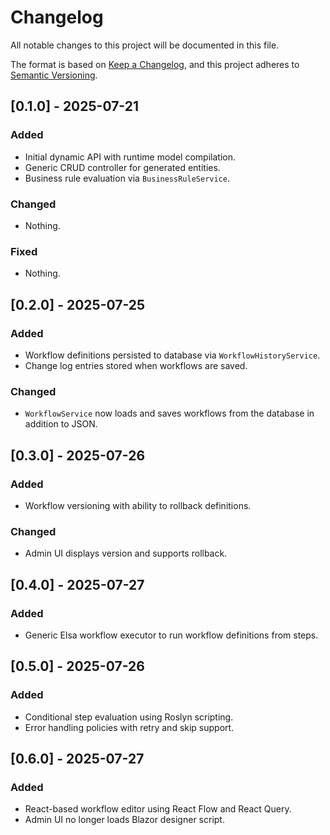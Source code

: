 # Changelog

All notable changes to this project will be documented in this file.

The format is based on [Keep a Changelog](https://keepachangelog.com/en/1.0.0/),
and this project adheres to [Semantic Versioning](https://semver.org/spec/v2.0.0.html).

## [0.1.0] - 2025-07-21
### Added
- Initial dynamic API with runtime model compilation.
- Generic CRUD controller for generated entities.
- Business rule evaluation via `BusinessRuleService`.

### Changed
- Nothing.

### Fixed
- Nothing.

## [0.2.0] - 2025-07-25
### Added
- Workflow definitions persisted to database via `WorkflowHistoryService`.
- Change log entries stored when workflows are saved.
### Changed
- `WorkflowService` now loads and saves workflows from the database in addition to JSON.

## [0.3.0] - 2025-07-26
### Added
- Workflow versioning with ability to rollback definitions.
### Changed
- Admin UI displays version and supports rollback.

## [0.4.0] - 2025-07-27
### Added
- Generic Elsa workflow executor to run workflow definitions from steps.

## [0.5.0] - 2025-07-26
### Added
- Conditional step evaluation using Roslyn scripting.
- Error handling policies with retry and skip support.

## [0.6.0] - 2025-07-27
### Added
- React-based workflow editor using React Flow and React Query.
- Admin UI no longer loads Blazor designer script.
